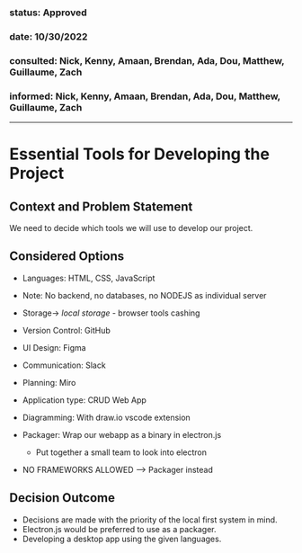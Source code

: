 ### status: Approved
### date: 10/30/2022
### consulted: Nick, Kenny, Amaan, Brendan, Ada, Dou, Matthew, Guillaume, Zach
### informed: Nick, Kenny, Amaan, Brendan, Ada, Dou, Matthew, Guillaume, Zach
---

# Essential Tools for Developing the Project

## Context and Problem Statement
We need to decide which tools we will use to develop our project. 


## Considered Options

* Languages: HTML, CSS, JavaScript
* Note: No backend, no databases, no NODEJS as individual server
* Storage-> _local storage_ - browser tools cashing
* Version Control: GitHub
* UI Design: Figma
* Communication: Slack
* Planning: Miro
* Application type: CRUD Web App
* Diagramming: With draw.io vscode extension 
* Packager: Wrap our webapp as a binary in electron.js
    * Put together a small team to look into electron

* NO FRAMEWORKS ALLOWED --> Packager instead 

## Decision Outcome

* Decisions are made with the priority of the local first system in mind.
* Electron.js would be preferred to use as a packager. 
* Developing a desktop app using the given languages. 
